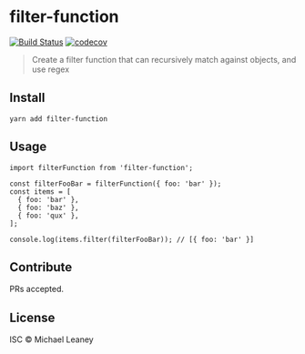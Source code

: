# filter-function

[![Build Status](https://travis-ci.org/leahciMic/filter-function.svg?branch=master)](https://travis-ci.org/leahciMic/filter-function) [![codecov](https://codecov.io/gh/leahciMic/filter-function/branch/master/graph/badge.svg)](https://codecov.io/gh/leahciMic/filter-function)

> Create a filter function that can recursively match against objects, and use regex

## Install

```
yarn add filter-function
```

## Usage

```
import filterFunction from 'filter-function';

const filterFooBar = filterFunction({ foo: 'bar' });
const items = [
  { foo: 'bar' },
  { foo: 'baz' },
  { foo: 'qux' },
];

console.log(items.filter(filterFooBar)); // [{ foo: 'bar' }]
```

## Contribute

PRs accepted.

## License

ISC © Michael Leaney
